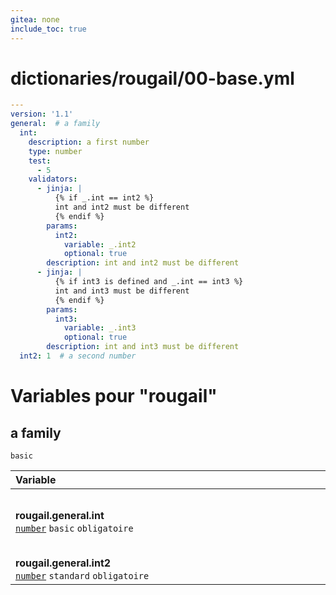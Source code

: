 ```yaml
---
gitea: none
include_toc: true
---
```

# dictionaries/rougail/00-base.yml

```yaml
---
version: '1.1'
general:  # a family
  int:
    description: a first number
    type: number
    test:
      - 5
    validators:
      - jinja: |
          {% if _.int == int2 %}
          int and int2 must be different
          {% endif %}
        params:
          int2:
            variable: _.int2
            optional: true
        description: int and int2 must be different
      - jinja: |
          {% if int3 is defined and _.int == int3 %}
          int and int3 must be different
          {% endif %}
        params:
          int3:
            variable: _.int3
            optional: true
        description: int and int3 must be different
  int2: 1  # a second number
```
# Variables pour "rougail"

## a family

`basic`

| Variable&nbsp;&nbsp;&nbsp;&nbsp;&nbsp;&nbsp;&nbsp;&nbsp;&nbsp;&nbsp;&nbsp;&nbsp;&nbsp;&nbsp;&nbsp;&nbsp;&nbsp;&nbsp;&nbsp;&nbsp;&nbsp;&nbsp;&nbsp;&nbsp;&nbsp;&nbsp;&nbsp;&nbsp;&nbsp;&nbsp;&nbsp;&nbsp;&nbsp;&nbsp;&nbsp;&nbsp;&nbsp;&nbsp;&nbsp;&nbsp;&nbsp;&nbsp;&nbsp;&nbsp;&nbsp;&nbsp;&nbsp;&nbsp;&nbsp;&nbsp;&nbsp;&nbsp;&nbsp;&nbsp;&nbsp;&nbsp;&nbsp;&nbsp;&nbsp;&nbsp;&nbsp;&nbsp;&nbsp;&nbsp;&nbsp;&nbsp;&nbsp;&nbsp;&nbsp;&nbsp;&nbsp;&nbsp;&nbsp;&nbsp;&nbsp;&nbsp;&nbsp;&nbsp;&nbsp;&nbsp;&nbsp;&nbsp;&nbsp;&nbsp;&nbsp;&nbsp;&nbsp;&nbsp;&nbsp;&nbsp;&nbsp;&nbsp;&nbsp;&nbsp;&nbsp;&nbsp;&nbsp;&nbsp;&nbsp;&nbsp;   | Description&nbsp;&nbsp;&nbsp;&nbsp;&nbsp;&nbsp;&nbsp;&nbsp;&nbsp;&nbsp;&nbsp;&nbsp;&nbsp;&nbsp;&nbsp;&nbsp;&nbsp;&nbsp;&nbsp;&nbsp;&nbsp;&nbsp;&nbsp;&nbsp;&nbsp;&nbsp;&nbsp;&nbsp;&nbsp;&nbsp;&nbsp;&nbsp;&nbsp;&nbsp;&nbsp;&nbsp;&nbsp;&nbsp;&nbsp;&nbsp;&nbsp;&nbsp;&nbsp;&nbsp;&nbsp;&nbsp;&nbsp;&nbsp;&nbsp;&nbsp;&nbsp;&nbsp;&nbsp;&nbsp;&nbsp;&nbsp;&nbsp;&nbsp;&nbsp;&nbsp;&nbsp;&nbsp;&nbsp;&nbsp;&nbsp;&nbsp;&nbsp;&nbsp;&nbsp;&nbsp;&nbsp;&nbsp;&nbsp;&nbsp;&nbsp;&nbsp;&nbsp;&nbsp;&nbsp;&nbsp;&nbsp;&nbsp;&nbsp;&nbsp;&nbsp;&nbsp;&nbsp;&nbsp;&nbsp;&nbsp;&nbsp;&nbsp;&nbsp;&nbsp;&nbsp;&nbsp;&nbsp;   |
|------------------------------------------------------------------------------------------------------------------------------------------------------------------------------------------------------------------------------------------------------------------------------------------------------------------------------------------------------------------------------------------------------------------------------------------------------------------------------------------------------------------------------------------------------------------------------------------------------------------------------------|---------------------------------------------------------------------------------------------------------------------------------------------------------------------------------------------------------------------------------------------------------------------------------------------------------------------------------------------------------------------------------------------------------------------------------------------------------------------------------------------------------------------------------------------------------------------------------------------------------------------|
| **rougail.general.int**<br/>[`number`](https://rougail.readthedocs.io/en/latest/variable.html#variables-types) `basic` `obligatoire`                                                                                                                                                                                                                                                                                                                                                                                                                                                                                               | A first number.<br/>**Validators**:<br/>- int and int2 must be different.<br/>- int and int3 must be different.<br/>**Exemple**: 5                                                                                                                                                                                                                                                                                                                                                                                                                                                                                  |
| **rougail.general.int2**<br/>[`number`](https://rougail.readthedocs.io/en/latest/variable.html#variables-types) `standard` `obligatoire`                                                                                                                                                                                                                                                                                                                                                                                                                                                                                           | A second number.<br/>**Défaut**: 1                                                                                                                                                                                                                                                                                                                                                                                                                                                                                                                                                                                  |


